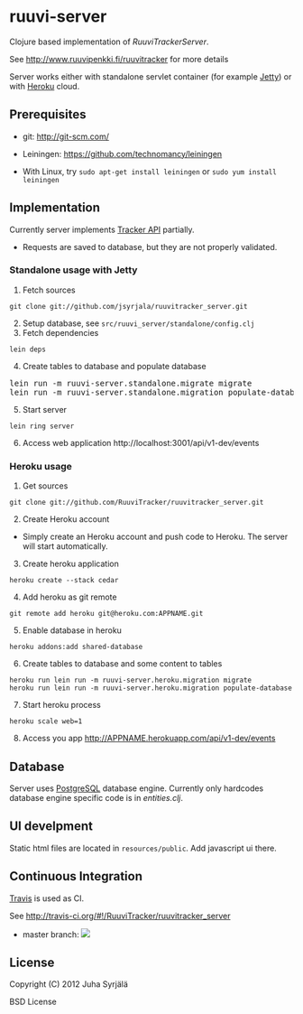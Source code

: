 # ruuvi-server

Clojure based implementation of *RuuviTrackerServer*.

See http://www.ruuvipenkki.fi/ruuvitracker for more details

Server works either with standalone servlet container (for example [Jetty](http://jetty.codehaus.org/jetty/)) or with [Heroku](http://www.heroku.com/) cloud.

## Prerequisites

* git: http://git-scm.com/

* Leiningen: https://github.com/technomancy/leiningen
 * With Linux, try ```sudo apt-get install leiningen``` or ```sudo yum install leiningen```


## Implementation

Currently server implements [Tracker API](http://www.ruuvipenkki.fi/ruuvitracker/Tracker-API) partially.

* Requests are saved to database, but they are not properly validated.

### Standalone usage with Jetty

1. Fetch sources
```
git clone git://github.com/jsyrjala/ruuvitracker_server.git
```
2. Setup database, see ```src/ruuvi_server/standalone/config.clj```
3. Fetch dependencies
```
lein deps
```
4. Create tables to database and populate database
<pre>
lein run -m ruuvi-server.standalone.migrate migrate
lein run -m ruuvi-server.standalone.migration populate-database
</pre>
5. Start server
```
lein ring server
```
6. Access web application
http://localhost:3001/api/v1-dev/events

### Heroku usage

1. Get sources
```
git clone git://github.com/RuuviTracker/ruuvitracker_server.git
```
2. Create Heroku account
  - Simply create an Heroku account and push code to Heroku. The server will start automatically.
3. Create heroku application
```
heroku create --stack cedar
```
4. Add heroku as git remote
```
git remote add heroku git@heroku.com:APPNAME.git
```
5. Enable database in heroku
```
heroku addons:add shared-database
```
6. Create tables to database and some content to tables
```
heroku run lein run -m ruuvi-server.heroku.migration migrate
heroku run lein run -m ruuvi-server.heroku.migration populate-database
```
7. Start heroku process
```
heroku scale web=1
```
8. Access you app 
http://APPNAME.herokuapp.com/api/v1-dev/events

## Database

Server uses [PostgreSQL](http://www.postgresql.org/) database engine. Currently only hardcodes database engine specific code is in *entities.clj*.


## UI develpment

Static html files are located in ```resources/public```. Add javascript ui there.

## Continuous Integration

[Travis](http://travis-ci.org/) is used as CI.

See http://travis-ci.org/#!/RuuviTracker/ruuvitracker_server

* master branch: <img src="https://secure.travis-ci.org/RuuviTracker/ruuvitracker_server.png?branch=master"/>

## License

Copyright (C) 2012 Juha Syrjälä

BSD License
